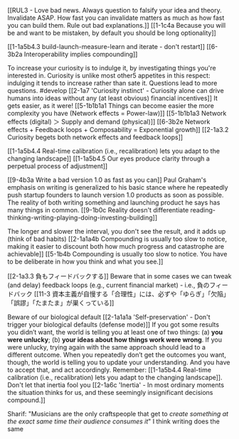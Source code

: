 [[RUL3 - Love bad news. Always question to falsify your idea and theory. Invalidate ASAP. How fast you can invalidate matters as much as how fast you can build them. Rule out bad explanations.]]
	[[1-1c4a Because you will be and want to be mistaken, by default you should be long optionality]]

[[1-1a5b4.3 build-launch-measure-learn and iterate - don't restart]]
	[[6-3b2a Interoperability implies compounding]]

To increase your curiosity is to indulge it, by investigating things you're interested in. Curiosity is unlike most other5 appetites in this respect: indulging it tends to increase rather than sate it. Questions lead to more questions. #develop 
	[[2-1a7 'Curiosity instinct' - Curiosity alone can drive humans into ideas without any (at least obvious) financial incentives]]
		It gets easier, as it were!
			[[5-1b1b1a1 Things can become easier the more complexity you have (Network effects = Power-law)]]
				[[5-1b1b1a3 Network effects (digital) ＞ Supply and demand (physical)]]
					[[6-3b2e Network effects + Feedback loops + Composability = Exponential growth]]
						[[2-1a3.2 Curiosity begets both network effects and feedback loops]]

[[1-1a5b4.4 Real-time calibration (i.e., recalibration) lets you adapt to the changing landscape]]
	[[1-1a5b4.5 Our eyes produce clarity through a perpetual process of adjustment]]

[[9-4b3a Write a bad version 1.0 as fast as you can]]
	Paul Graham's emphasis on writing is generalized to his basic stance where he repeatedly push startup founders to launch version 1.0 products as soon as possible. The reality of both writing something and launching product he says has many things in common.
		[[9-1b0c Reality doesn't differentiate reading-thinking-writing-playing-doing-investing-building]]

The longer and slower the interval, you don't see the result, and it adds up (think of bad habits)
	[[2-1a1a4b Compounding is usually too slow to notice, making it easier to discount both how much progress and catastrophe are achievable]]
	[[5-1b4b Compounding is usually too slow to notice. You have to be deliberate in how you think and what you see.]]

[[2-1a3.3 負もフィードバックする]]
	Beware that in some cases we can tweak (and delay) feedback loops (e.g., current financial market) - i.e., 負のフィードバック
		[[11-3 資本主義が自慢する「合理性」には、必ずや「ゆらぎ」「欠陥」「誤謬」「たまたま」が巣くっている]]

Beware of our biological default
	[[2-1a1a1a 'Self-preservation' - Don't trigger your biological defaults (defense mode)]]
		If you got some results you didn’t want, the world is telling you at least one of two things: (a) **you were unlucky**; (b) **your ideas about how things work were wrong**. If you were unlucky, trying again with the same approach should lead to a different outcome. When you repeatedly don’t get the outcomes you want, though, the world is telling you to update your understanding. And you have to accept that, and act accordingly. Remember: [[1-1a5b4.4 Real-time calibration (i.e., recalibration) lets you adapt to the changing landscape]].
			Don't let that inertia fool you
				[[2-1a6c 'Inertia' - In most ordinary moments the situation thinks for us, and these seemingly insignificant decisions compound.]]

Sharif: "Musicians are the only craftspeople that get to _create something at the exact same time their audience consumes it_"
	I think writing does the same